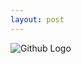 ```yaml
--- 
layout: post
---
```


![Github Logo](http://www.google.com/url?sa=i&rct=j&q=&esrc=s&source=images&cd=&cad=rja&uact=8&ved=0CAcQjRw&url=http%3A%2F%2Fsdtimes.com%2F&ei=Yfa_VKXMEc7FgwT8w4HwBA&bvm=bv.84116906,d.eXY&psig=AFQjCNFaIALOvRsIdiGJuZyp4UH6GWpGog&ust=1421952961846617)
